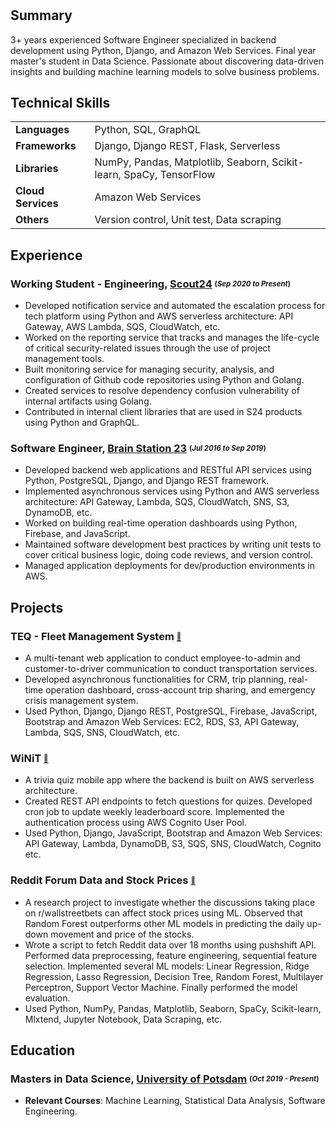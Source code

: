 #

## **Summary**

3+ years experienced Software Engineer specialized in backend development using Python, Django, and Amazon Web Services. Final year master's student in Data Science. Passionate about discovering data-driven insights and building machine learning models to solve business problems.

## **Technical Skills**

| | |
--- | ---
**Languages** | Python, SQL, GraphQL
**Frameworks** | Django, Django REST, Flask, Serverless
**Libraries** | NumPy, Pandas, Matplotlib, Seaborn, Scikit-learn, SpaCy, TensorFlow
**Cloud Services** | Amazon Web Services
**Others** | Version control, Unit test, Data scraping

## **Experience**

### **Working Student - Engineering**, [Scout24](https://www.scout24.com/en) <sub><sup>(*Sep 2020 to Present*)</sup></sub>

- Developed notification service and automated the escalation process for tech platform using Python and AWS serverless architecture: API Gateway, AWS Lambda, SQS, CloudWatch, etc.
- Worked on the reporting service that tracks and manages the life-cycle of critical security-related issues through the use of project management tools.
- Built monitoring service for managing security, analysis, and configuration of Github code repositories using Python and Golang.
- Created services to resolve dependency confusion vulnerability of internal artifacts using Golang.
- Contributed in internal client libraries that are used in S24 products using Python and GraphQL.

### **Software Engineer**, [Brain Station 23](https://brainstation-23.com) <sub><sup>(*Jul 2016 to Sep 2019*)</sup></sub>

- Developed backend web applications and RESTful API services using Python, PostgreSQL, Django, and Django REST framework.
- Implemented asynchronous services using Python and AWS serverless architecture: API Gateway, Lambda, SQS, CloudWatch, SNS, S3, DynamoDB, etc.
- Worked on building real-time operation dashboards using Python, Firebase, and JavaScript.
- Maintained software development best practices by writing unit tests to cover critical business logic, doing code reviews, and version control.
- Managed application deployments for dev/production environments in AWS.

## **Projects**

### **TEQ - Fleet Management System** [<sub><sup>:link:</sup></sub>](https://www.ferdia.no)

- A multi-tenant web application to conduct employee-to-admin and customer-to-driver communication to conduct transportation services.
- Developed asynchronous functionalities for CRM, trip planning, real-time operation dashboard, cross-account trip sharing, and emergency crisis management system.
- Used Python, Django, Django REST, PostgreSQL, Firebase, JavaScript, Bootstrap and Amazon Web Services: EC2, RDS, S3, API Gateway, Lambda, SQS, SNS, CloudWatch, etc.

### **WiNiT** [<sub><sup>:link:</sup></sub>](https://play.google.com/store/apps/details?id=com.robi.winit)

- A trivia quiz mobile app where the backend is built on AWS serverless architecture.
- Created REST API endpoints to fetch questions for quizes. Developed cron job to update weekly leaderboard score. Implemented the authentication process using AWS Cognito User Pool.
- Used Python, Django, JavaScript, Bootstrap and Amazon Web Services: API Gateway, Lambda, DynamoDB, S3, SQS, SNS, CloudWatch, Cognito etc.

### **Reddit Forum Data and Stock Prices** [<sub><sup>:link:</sup></sub>](https://github.com/mdrkb/reddit-analysis)

- A research project to investigate whether the discussions taking place on r/wallstreetbets can affect stock prices using ML. Observed that Random Forest outperforms other ML models in predicting the daily up-down movement and price of the stocks.
- Wrote a script to fetch Reddit data over 18 months using pushshift API. Performed data preprocessing, feature engineering, sequential feature selection. Implemented several ML models: Linear Regression, Ridge Regression, Lasso Regression, Decision Tree, Random Forest, Multilayer Perceptron, Support Vector Machine. Finally performed the model evaluation.
- Used Python, NumPy, Pandas, Matplotlib, Seaborn, SpaCy, Scikit-learn, Mlxtend, Jupyter Notebook, Data Scraping, etc.

## **Education**

### **Masters in Data Science**, [University of Potsdam](https://www.uni-potsdam.de/en/university-of-potsdam) <sub><sup>(*Oct 2019 - Present*)</sup></sub>

- **Relevant Courses**: Machine Learning, Statistical Data Analysis, Software Engineering.
